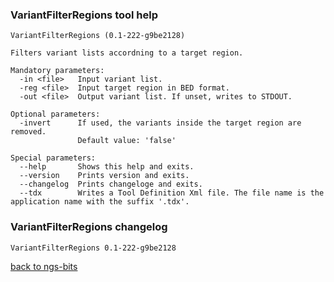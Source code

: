 ### VariantFilterRegions tool help
	VariantFilterRegions (0.1-222-g9be2128)
	
	Filters variant lists accordning to a target region.
	
	Mandatory parameters:
	  -in <file>   Input variant list.
	  -reg <file>  Input target region in BED format.
	  -out <file>  Output variant list. If unset, writes to STDOUT.
	
	Optional parameters:
	  -invert      If used, the variants inside the target region are removed.
	               Default value: 'false'
	
	Special parameters:
	  --help       Shows this help and exits.
	  --version    Prints version and exits.
	  --changelog  Prints changeloge and exits.
	  --tdx        Writes a Tool Definition Xml file. The file name is the application name with the suffix '.tdx'.
	
### VariantFilterRegions changelog
	VariantFilterRegions 0.1-222-g9be2128
	
[back to ngs-bits](https://github.com/marc-sturm/ngs-bits)